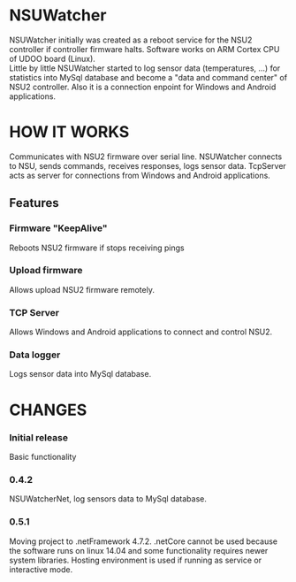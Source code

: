 # NSUWatcher

NSUWatcher initially was created as a reboot service for the NSU2 controller if controller firmware halts. Software works on ARM Cortex CPU of UDOO board (Linux).\
Little by little NSUWatcher started to log sensor data (temperatures, ...) for statistics into MySql database and become a "data and command center" of NSU2 controller. Also it is a connection enpoint for Windows and Android applications.

# HOW IT WORKS
Communicates with NSU2 firmware over serial line. NSUWatcher connects to NSU, sends commands, receives responses, logs sensor data. TcpServer acts as server for connections from Windows and Android applications.

## Features
### Firmware "KeepAlive"
Reboots NSU2 firmware if stops receiving pings
### Upload firmware
Allows upload NSU2 firmware remotely.
### TCP Server
Allows Windows and Android applications to connect and control NSU2.
### Data logger
Logs sensor data into MySql database.

# CHANGES
### Initial release
Basic functionality

### 0.4.2
NSUWatcherNet, log sensors data to MySql database.

### 0.5.1
Moving project to .netFramework 4.7.2. .netCore cannot be used because the software runs on linux 14.04 and some functionality requires newer system libraries.
Hosting environment is used if running as service or interactive mode.
